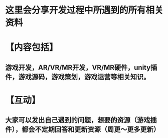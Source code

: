 # 这里会分享开发过程中所遇到的所有相关资料
# 【内容包括】
  ## 游戏开发，AR/VR/MR开发，VR/MR硬件，unity插件，游戏源码，游戏策划，游戏运营等相关知识。
#
# 【互动】
## 大家可以发出自己遇到的问题，想要的资源（游戏插件），都会不定期回答和更新资源（周更～更多更新）
